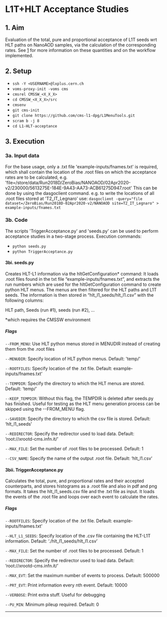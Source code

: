 # L1T+HLT Acceptance Studies

## 1. Aim
Evaluation of the total, pure and proportional acceptance of L1T seeds wrt HLT paths on NanoAOD samples, via the calculation of the corresponding rates. See [1] for more information on these quantities and on the workflow implemented.

## 2. Setup
* `ssh -Y <USERNAME>@lxplus.cern.ch`
* `voms-proxy-init -voms cms`
* `cmsrel CMSSW_<X_X_X>`
* `cd CMSSW_<X_X_X>/src`
* `cmsenv`
* `git cms-init`
* `git clone https://github.com/cms-l1-dpg/L1MenuTools.git`
* `scram b -j 8`
* `cd L1-HLT-acceptance`

## 3. Execution

### 3a. Input data

For the base usage, only a .txt file 'example-inputs/fnames.txt' is required, which shall contain the location of the .root files on which the acceptance rates are to be calculated, e.g.
'file=/store/data/Run2018D/ZeroBias/NANOAOD/02Apr2020-v2/230000/5613275E-184E-9A43-AA73-ACB61275D947.root'
This can be done by using the dasgoclient command.
e.g. to write the locations of all .root files stored at 'T2_IT_Legnaro' use:
`dasgoclient -query="file dataset=/ZeroBias/Run2018D-02Apr2020-v2/NANOAOD site=T2_IT_Legnaro" > example-inputs/fnames.txt`

### 3b. Code

The scripts 'TriggerAcceptance.py' and 'seeds.py' can be used to perform acceptance studies in a two-stage process.
Execution commands:

* `python seeds.py`
* `python TriggerAcceptance.py`

#### 3bi. seeds.py

Creates HLT-L1 information via the hltGetConfiguration* command: It loads .root files found in the txt file “example-inputs/fnames.txt”, and extracts the run numbers which are used for the hltGetConfiguration command to create python HLT menus. The menus are then filtered for the HLT paths and L1T seeds. The information is then stored in “hlt_l1_seeds/hlt_l1.csv” with the following columns:

HLT path, Seeds (run #1), seeds (run #2), …

*which requires the CMSSW environment

##### Flags

`--FROM_MENU`: Use HLT python menus stored in MENUDIR instead of creating them from the .root files

`--MENUDIR`: Specify location of HLT python menus. Default: 'temp/'

`--ROOTFILES`: Specify location of the .txt file. Default: example-inputs/fnames.txt’

`--TEMPDIR`: Specify the directory to which the HLT menus are stored. Default: ‘temp/’

`--KEEP_TEMPDIR`: Without this flag, the TEMPDIR is deleted after seeds.py has finished. Useful for testing as the HLT menu generation process can be skipped using the --FROM_MENU flag.

`--SAVEDIR`: Specify the directory to which the csv file is stored. Default: ‘hlt_l1_seeds’

`--REDIRECTOR`: Specify the redirector used to load data. Default: ‘root://xrootd-cms.infn.it/’

`--MAX_FILE`: Set the number of .root files to be processed. Default: 1

`--CSV_NAME`: Specify the name of the output .root file. Default: ‘hlt_l1.csv’

#### 3bii. TriggerAcceptance.py

Calculates the total, pure, and proportional rates and their accepted counterparts, and stores histograms as a .root file and also in pdf and png formats. It takes the hlt_l1_seeds.csv file and the .txt file as input. It loads the events of the .root file and loops over each event to calculate the rates.

##### Flags

`--ROOTFILES`: Specify location of the .txt file. Default: example-inputs/fnames.txt’

`--HLT_L1_SEEDS`: Specify location of the .csv file containing the HLT-L1T information. Default: ‘./hlt_l1_seeds/hlt_l1.csv’

`--MAX_FILE`: Set the number of .root files to be processed. Default: 1

`--REDIRECTOR`: Specify the redirector used to load data. Default: ‘root://xrootd-cms.infn.it/’

`--MAX_EVT`: Set the maximum number of events to process. Default: 500000

`--PRT_EVT`: Print information every nth event. Default: 10000

`--VERBOSE`: Print extra stuff. Useful for debugging

`--PU_MIN`: Minimum pileup required. Default: 0

---------

[1]: https://indico.cern.ch/event/1032503/contributions/4340838/attachments/2237852/3793533/20210503_L1Tacceptance_DPG_Mark_Anna.pdf
